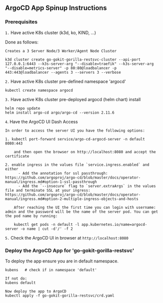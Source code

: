 ## ArgoCD App Spinup Instructions ##

### Prerequisites 

`1.` Have active K8s cluster (k3d, ko, KIND, ...) 

Done as follows:

```
Creates a 3 Server Node/3 Worker/Agent Node Cluster

k3d cluster create go-gokit-gorilla-restsvc-cluster --api-port 127.0.0.1:6443 --k3s-server-arg "--disable=traefik" --k3s-server-arg "--disable=metrics-server" -p 80:80@loadbalancer -p 443:443@loadbalancer --agents 3 --servers 3 --verbose
```

`2.` Have active K8s cluster pre-defined namespace 'argocd'

```
kubectl create namespace argocd
```

`3.` Have active K8s cluster pre-deployed argocd (helm chart) install
```
helm repo update
helm install argo-cd argo/argo-cd --version 2.11.6
```

`4`. Have the ArgoCD UI Dash Access 
```
In order to access the server UI you have the following options:

1. kubectl port-forward service/argo-cd-argocd-server -n default 8080:443

    and then open the browser on http://localhost:8080 and accept the certificate

2. enable ingress in the values file `service.ingress.enabled` and either
      - Add the annotation for ssl passthrough: https://github.com/argoproj/argo-cd/blob/master/docs/operator-manual/ingress.md#option-1-ssl-passthrough
      - Add the `--insecure` flag to `server.extraArgs` in the values file and terminate SSL at your ingress: https://github.com/argoproj/argo-cd/blob/master/docs/operator-manual/ingress.md#option-2-multiple-ingress-objects-and-hosts

    After reaching the UI the first time you can login with username: admin and the password will be the name of the server pod. You can get the pod name by running:

    kubectl get pods -n default -l app.kubernetes.io/name=argocd-server -o name | cut -d'/' -f 2
```


`5.` Check the ArgoCD UI in browser at `http://localhost:8080`

### Deploy the ArgoCD App for 'go-gokit-gorilla-restsvc' 

To deploy the app ensure you are in default namespace.
```
kubens   # check if in namespace 'default'

If not do:
kubens default

Now deploy the app to ArgoCD
kubectl apply -f go-gokit-gorilla-restsvc/crd.yaml
```

